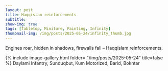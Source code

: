 ```yaml
---
layout: post
title: Haqqislam reinforcements
subtitle:
show-img: true
tags: [Tabletop, Miniture, Painting, Infinity]
thumbnail-img: /img/posts/2025-05-24/infinity_thumb.jpg
---
```


Engines roar, hidden in shadows, firewalls fall – Haqqislam reinforcements.

{% include image-gallery.html folder= "/img/posts/2025-05-24" title=false %}
Daylami Infantry, Sunduqbut, Kum Motorized, Barid, Bokhtar
